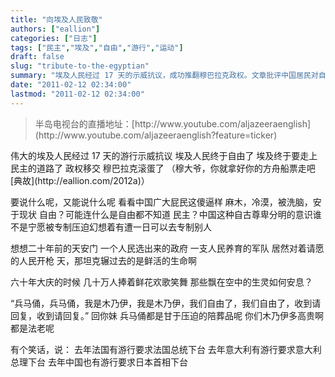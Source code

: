 ```yaml
---
title: "向埃及人民致敬"
authors: ["eallion"]
categories: ["日志"]
tags: ["民主","埃及","自由","游行","运动"]
draft: false
slug: "tribute-to-the-egyptian"
summary: "埃及人民经过 17 天的示威抗议，成功推翻穆巴拉克政权。文章批评中国居民对自由和民主的冷漠，并回顾了中国历史上的压迫事件。最后提到了法国、意大利和中国都有游行要求领导下台的情况。"
date: "2011-02-12 02:34:00"
lastmod: "2011-02-12 02:34:00"
---
```


<blockquote > 半岛电视台的直播地址：[http://www.youtube.com/aljazeeraenglish](http://www.youtube.com/aljazeeraenglish?feature=ticker)</blockquote > 伟大的埃及人民经过 17 天的游行示威抗议
埃及人民终于自由了
埃及终于要走上民主的道路了
政权移交
穆巴拉克滚蛋了
（穆大爷，你就拿好你的方舟船票走吧 [典故](http://eallion.com/2012a)）

要说什么呢，又能说什么呢
看看中国广大屁民这傻逼样
麻木，冷漠，被洗脑，安于现状
自由？可能连什么是自由都不知道
民主？中国这种自古尊卑分明的意识谁不是宁愿被专制压迫幻想着有遭一日可以去专制别人

想想二十年前的天安门
一个人民选出来的政府
一支人民养育的军队
居然对着请愿的人民开枪
天，那坦克辗过去的是鲜活的生命啊

六十年大庆的时候
几十万人捧着鲜花欢歌笑舞
那些飘在空中的生灵如何安息？

“兵马俑，兵马俑，我是木乃伊，我是木乃伊，我们自由了，我们自由了，收到请回复，收到请回复。”
回你妹
兵马俑都是甘于压迫的陪葬品呢
你们木乃伊多高贵啊都是法老呢

有个笑话，说：
去年法国有游行要求法国总统下台
去年意大利有游行要求意大利总理下台
去年中国也有游行要求日本首相下台
